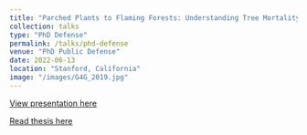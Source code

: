 ```yaml
---
title: "Parched Plants to Flaming Forests: Understanding Tree Mortality and Wildfires with Microwave Remote Sensing of Vegetation Water Stress"
collection: talks
type: "PhD Defense"
permalink: /talks/phd-defense
venue: "PhD Public Defense"
date: 2022-06-13
location: "Stanford, California"
image: "/images/G4G_2019.jpg"
---
```


<a href="https://www.youtube.com/watch?v=Q_aA6abPZP0" target="_blank">View presentation here</a>

<a href="https://www.dropbox.com/s/qyyb1smg13omwif/Dissertation_Krishna_Rao.pdf" target="_blank">Read thesis here</a>


